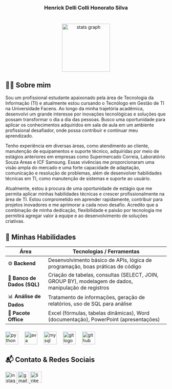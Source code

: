 <h3 align="center">Henrick Delli Colli Honorato Silva</h3>

###

<br clear="both">

<div align="center">
  <img src="https://github-readme-stats.vercel.app/api?username=hdelli21&hide_title=true&hide_rank=false&show_icons=true&include_all_commits=true&count_private=true&disable_animations=false&theme=dark&locale=en&hide_border=false&order=1" height="150" alt="stats graph"  />
</div>

###

## 👨‍💻 Sobre mim 
Sou um profissional estudante apaixonado pela área de Tecnologia da Informação (TI) e atualmente estou cursando o Tecnólogo em Gestão de TI na Universidade Facens. Ao longo da minha trajetória acadêmica, desenvolvi um grande interesse por inovações tecnológicas e soluções que possam transformar o dia a dia das pessoas. Busco uma oportunidade para aplicar os conhecimentos adquiridos em sala de aula em um ambiente profissional desafiador, onde possa contribuir e continuar meu aprendizado.

Tenho experiência em diversas áreas, como atendimento ao cliente, manutenção de equipamentos e suporte técnico, adquiridas por meio de estágios anteriores em empresas como Supermercado Correia, Laboratório Souza Areas e ICF Samsung. Essas vivências me proporcionaram uma visão ampla do mercado e uma forte capacidade de adaptação, comunicação e resolução de problemas, além de desenvolver habilidades técnicas em TI, como manutenção de sistemas e suporte ao usuário.

Atualmente, estou à procura de uma oportunidade de estágio que me permita aplicar minhas habilidades técnicas e crescer profissionalmente na área de TI. Estou comprometido em aprender rapidamente, contribuir para projetos inovadores e me aprimorar a cada novo desafio. Acredito que a combinação de minha dedicação, flexibilidade e paixão por tecnologia me permitirá agregar valor à equipe e ao desenvolvimento de soluções criativas.
###

## 🚀 Minhas Habilidades

| Área                   | Tecnologias / Ferramentas |
|-------------------------|---------------------------|
| ⚙️ **Backend**           | Desenvolvimento básico de APIs, lógica de programação, boas práticas de código |
| 🐘 **Banco de Dados (SQL)** | Criação de tabelas, consultas (SELECT, JOIN, GROUP BY), modelagem de dados, manipulação de registros |
| 📊 **Análise de Dados** | Tratamento de informações, geração de relatórios, uso de SQL para análise |
| 📝 **Pacote Office**    | Excel (fórmulas, tabelas dinâmicas), Word (documentação), PowerPoint (apresentações) |

###

<div align="left">
  <img src="https://cdn.jsdelivr.net/gh/devicons/devicon/icons/python/python-original.svg" height="40" alt="python logo"  />
  <img width="12" />
  <img src="https://cdn.jsdelivr.net/gh/devicons/devicon/icons/java/java-original.svg" height="40" alt="java logo"  />
  <img width="12" />
  <img src="https://cdn.jsdelivr.net/gh/devicons/devicon/icons/mysql/mysql-original.svg" height="40" alt="mysql logo"  />
  <img width="12" />
  <img src="https://cdn.jsdelivr.net/gh/devicons/devicon/icons/git/git-original.svg" height="40" alt="git logo"  />
  <img width="12" />
  <img src="https://cdn.jsdelivr.net/gh/devicons/devicon/icons/github/github-original.svg" height="40" alt="github logo"  />
</div>

###

## 📬 Contato & Redes Sociais

<div align="left">
  <a href="https://www.instagram.com/h.delli_" target="_blank">
    <img src="https://img.shields.io/static/v1?message=Instagram&logo=instagram&label=&color=E4405F&logoColor=white&labelColor=&style=for-the-badge" height="35" alt="instagram logo"  />
  </a>
  <a href="https://henrick401@gmail.com" target="_blank">
    <img src="https://img.shields.io/static/v1?message=Gmail&logo=gmail&label=&color=D14836&logoColor=white&labelColor=&style=for-the-badge" height="35" alt="gmail logo"  />
  </a>
  <a href="https://www.linkedin.com/in/henrick-delli-colli" target="_blank">
    <img src="https://img.shields.io/static/v1?message=LinkedIn&logo=linkedin&label=&color=0077B5&logoColor=white&labelColor=&style=for-the-badge" height="35" alt="linkedin logo"  />
  </a>
</div>
 


